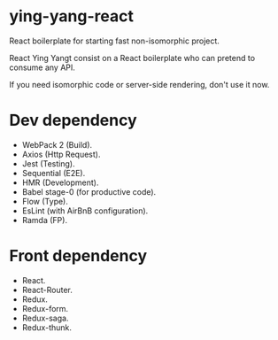 # ying-yang-react

React boilerplate for starting fast non-isomorphic project.

React Ying Yangt consist on a React boilerplate who can pretend to consume any API.

If you need isomorphic code or server-side rendering, don't use it now.

# Dev dependency

- WebPack 2 (Build).
- Axios (Http Request).
- Jest (Testing).
- Sequential (E2E).
- HMR (Development).
- Babel stage-0 (for productive code).
- Flow (Type).
- EsLint (with AirBnB configuration).
- Ramda (FP).

# Front dependency

- React.
- React-Router.
- Redux.
- Redux-form.
- Redux-saga.
- Redux-thunk.
